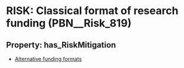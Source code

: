 # RISK: __Classical format of research funding__ (PBN__Risk_819)

## Property: has_RiskMitigation

* [Alternative funding formats](PBN__RiskMitigation_1125)

